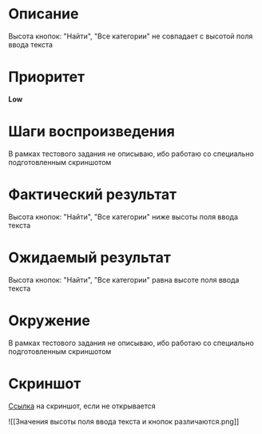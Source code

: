 # Описание

Высота кнопок: "Найти", "Все категории" не совпадает с высотой поля ввода текста

# Приоритет

**Low**

# Шаги воспроизведения

В рамках тестового задания не описываю, ибо работаю со специально подготовленным скриншотом

# Фактический результат

Высота кнопок: "Найти", "Все категории" ниже высоты поля ввода текста

# Ожидаемый результат

Высота кнопок: "Найти", "Все категории" равна высоте поля ввода текста

# Окружение

В рамках тестового задания не описываю, ибо работаю со специально подготовленным скриншотом

# Скриншот

[Ссылка](https://disk.yandex.ru/i/NRe6I7N-TJt49g) на скриншот, если не открывается

![[Значения высоты поля ввода текста и кнопок различаются.png]]

